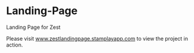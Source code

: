 # Landing-Page
Landing Page for Zest

Please visit www.zestlandingpage.stamplayapp.com to view the project in action.
